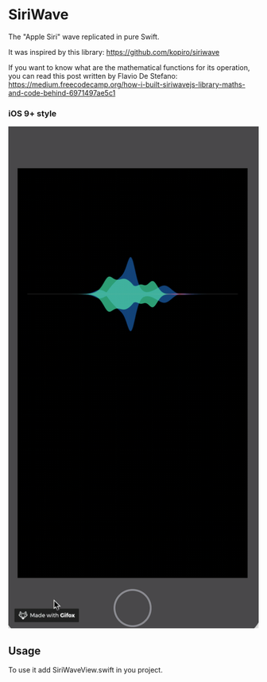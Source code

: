# SiriWave

The "Apple Siri" wave replicated in pure Swift.

It was inspired by this library: https://github.com/kopiro/siriwave

If you want to know what are the mathematical functions for its operation, you can read this post written by Flavio De Stefano:
https://medium.freecodecamp.org/how-i-built-siriwavejs-library-maths-and-code-behind-6971497ae5c1

### iOS 9+ style
<img src="siri-wave-ios9+.gif" />

## Usage

To use it add SiriWaveView.swift in you project.
